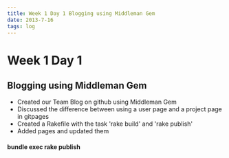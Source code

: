 ```yaml
---
title: Week 1 Day 1 Blogging using Middleman Gem
date: 2013-7-16
tags: log 
---
```


# Week 1 Day 1 
## Blogging using Middleman Gem

  + Created our Team Blog on github using Middleman Gem 
  + Discussed the difference between using a user page and a project page in gitpages
  + Created a Rakefile with the task 'rake build' and 'rake publish'
  + Added pages and updated them

#### bundle exec rake publish

